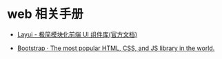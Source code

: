 # web 相关手册

- [Layui - 极简模块化前端 UI 组件库(官方文档)](https://layui.dev)


- [Bootstrap · The most popular HTML, CSS, and JS library in the world.](https://getbootstrap.com/)

